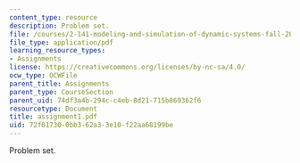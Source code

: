 ```yaml
---
content_type: resource
description: Problem set.
file: /courses/2-141-modeling-and-simulation-of-dynamic-systems-fall-2006/72f017300bb362a33e10f22aa68199be_assignment1.pdf
file_type: application/pdf
learning_resource_types:
- Assignments
license: https://creativecommons.org/licenses/by-nc-sa/4.0/
ocw_type: OCWFile
parent_title: Assignments
parent_type: CourseSection
parent_uid: 74df3a4b-294c-c4eb-8d21-715b869362f6
resourcetype: Document
title: assignment1.pdf
uid: 72f01730-0bb3-62a3-3e10-f22aa68199be
---
```

Problem set.